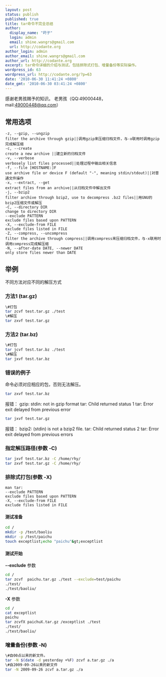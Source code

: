 ```yaml
---
layout: post
status: publish
published: true
title: tar命令不完全总结
author:
  display_name: "莳子"
  login: admin
  email: shine.wangrs@gmail.com
  url: http://codante.org
author_login: admin
author_email: shine.wangrs@gmail.com
author_url: http://codante.org
excerpt: tar命令详细的介绍与测试，包括排除式打包、增量备份等实际操作。
wordpress_id: 63
wordpress_url: http://codante.org/?p=63
date: '2010-06-30 11:41:24 +0800'
date_gmt: '2010-06-30 03:41:24 +0800'
---
```


感谢老男孩赐予的知识。 老男孩（QQ:49000448， mail:49000448@qq.com）

## 常用选项

```
-z, --gzip, --ungzip
filter the archive through gzip||调用gzip来压缩归档文件，与-x联用时调用gzip完成解压缩
-c, --create
create a new archive ||建立新的归档文件
-v, --verbose
verbosely list files processed||处理过程中输出相关信息
-f, --file [HOSTNAME:]F
use archive file or device F (default "-", meaning stdin/stdout)||对普通文件操作
-x, --extract, --get
extract files from an archive||从归档文件中解出文件
-j, --bzip2
filter archive through bzip2, use to decompress .bz2 files||用GNU的bzip2压缩文件或解压
-C, --directory DIR
change to directory DIR
--exclude PATTERN
exclude files based upon PATTERN
-X, --exclude-from FILE
exclude files listed in FILE
-Z, --compress, --uncompress
filter the archive through compress||调用compress来压缩归档文件，与-x联用时调用compress完成解压缩
-N, --after-date DATE, --newer DATE
only store files newer than DATE
```

## 举例

不同方法对应不同的解压方式

### 方法1 (tar.gz)

```bash
\#打包
tar zcvf test.tar.gz ./test
\#解压
tar zxvf test.tar.gz
```

### 方法2 (tar.bz)

```bash
\#打包
tar jcvf test.tar.bz ./test
\#解压
tar jxvf test.tar.bz
```

### 错误的例子

命令必须对应相应的包，否则无法解压。

```bash
tar zxvf test.tar.bz
```

报错：
gzip: stdin: not in gzip format
tar: Child returned status 1
tar: Error exit delayed from previous error

```bash
tar jxvf test.tar.gz
```

报错：
bzip2: (stdin) is not a bzip2 file.
tar: Child returned status 2
tar: Error exit delayed from previous errors

### 指定解压路径(参数 -C)

```bash
tar jxvf test.tar.bz -C /home/rhy/
tar zxvf test.tar.gz -C /home/rhy/
```

### 排除式打包(参数 -X)

```
man tar:
--exclude PATTERN
exclude files based upon PATTERN
-X, --exclude-from FILE
exclude files listed in FILE
```

#### 测试准备

```bash
cd /
mkdir -p /test/baoliu
mkdir -p /test/paichu
touch exceptlist;echo "paichu"&gt;exceptlist
```

#### 测试开始

**--exclude** 参数

```bash
cd /
tar zcvf  paichu.tar.gz ./test --exclude=test/paichu
./test/
./test/baoliu/
```

**-X** 参数

```bash
cd /
cat exceptlist
paichu
tar zcvfX paichuX.tar.gz /exceptlist ./test
./test/
./test/baoliu/
```

### 增量备份(参数 -N)

```bash
\#自00点以来的新文件。
tar -N $(date -d yesterday +%F) zcvf a.tar.gz ./a
\#自2009-09-26以来的新文件
tar -N 2009-09-26 zcvf a.tar.gz ./a
```